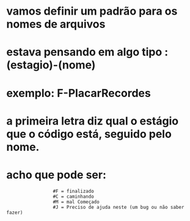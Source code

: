 # vamos definir um padrão para os nomes de arquivos 
# estava pensando em algo tipo : (estagio)-(nome)
# exemplo: F-PlacarRecordes 
# a primeira letra diz qual o estágio que o código está, seguido pelo nome.
# acho que pode ser: 
                     #F = finalizado
                     #C = caminhando 
                     #M = mal Começado 
                     #J = Preciso de ajuda neste (um bug ou não saber fazer)
  
